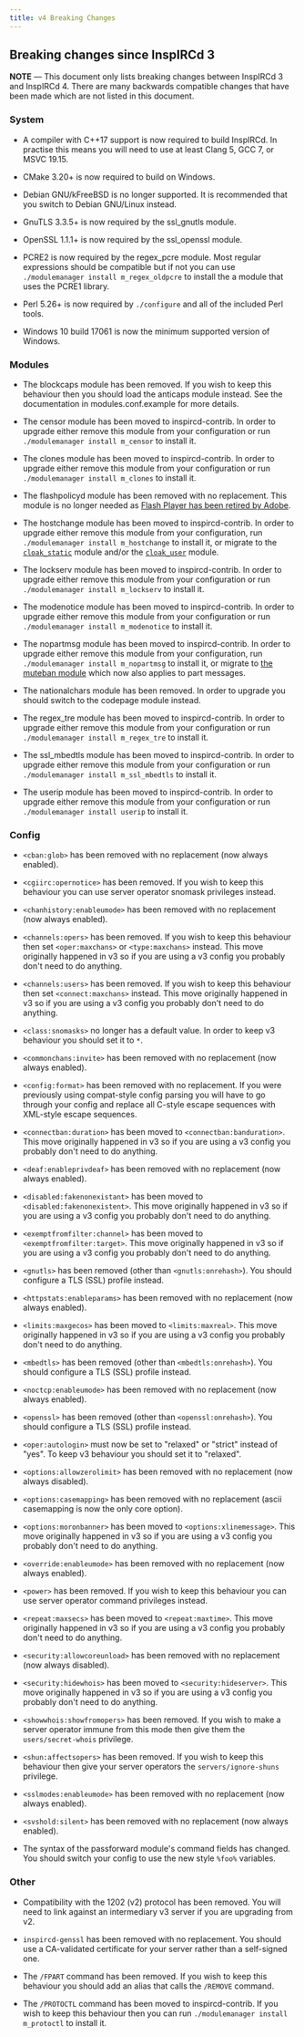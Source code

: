 ```yaml
---
title: v4 Breaking Changes
---
```


## Breaking changes since InspIRCd 3

**NOTE** &mdash; This document only lists breaking changes between InspIRCd 3 and InspIRCd 4. There are many backwards compatible changes that have been made which are not listed in this document.

### System

- A compiler with C++17 support is now required to build InspIRCd. In practise this means you will need to use at least Clang 5, GCC 7, or MSVC 19.15.

- CMake 3.20+ is now required to build on Windows.

- Debian GNU/kFreeBSD is no longer supported. It is recommended that you switch to Debian GNU/Linux instead.

- GnuTLS 3.3.5+ is now required by the ssl_gnutls module.

- OpenSSL 1.1.1+ is now required by the ssl_openssl module.

- PCRE2 is now required by the regex_pcre module. Most regular expressions should be compatible but if not you can use `./modulemanager install m_regex_oldpcre` to install the a module that uses the PCRE1 library.

- Perl 5.26+ is now required by `./configure` and all of the included Perl tools.

- Windows 10 build 17061 is now the minimum supported version of Windows.

### Modules

- The blockcaps module has been removed. If you wish to keep this behaviour then you should load the anticaps module instead. See the documentation in modules.conf.example for more details.

- The censor module has been moved to inspircd-contrib. In order to upgrade either remove this module from your configuration or run `./modulemanager install m_censor` to install it.

- The clones module has been moved to inspircd-contrib. In order to upgrade either remove this module from your configuration or run `./modulemanager install m_clones` to install it.

- The flashpolicyd module has been removed with no replacement. This module is no longer needed as [Flash Player has been retired by Adobe](https://web.archive.org/web/20170801000737/https://blogs.adobe.com/conversations/2017/07/adobe-flash-update.html).

- The hostchange module has been moved to inspircd-contrib. In order to upgrade either remove this module from your configuration, run `./modulemanager install m_hostchange` to install it, or migrate to the [`cloak_static`](/4/modules/cloak_static) module and/or the [`cloak_user`](/4/modules/cloak_user) module.

- The lockserv module has been moved to inspircd-contrib. In order to upgrade either remove this module from your configuration or run `./modulemanager install m_lockserv` to install it.

- The modenotice module has been moved to inspircd-contrib. In order to upgrade either remove this module from your configuration or run `./modulemanager install m_modenotice` to install it.

- The nopartmsg module has been moved to inspircd-contrib. In order to upgrade either remove this module from your configuration, run `./modulemanager install m_nopartmsg` to install it, or migrate to [the muteban module](/4/modules/muteban) which now also applies to part messages.

- The nationalchars module has been removed. In order to upgrade you should switch to the codepage module instead.

- The regex_tre module has been moved to inspircd-contrib. In order to upgrade either remove this module from your configuration or run `./modulemanager install m_regex_tre` to install it.

- The ssl_mbedtls module has been moved to inspircd-contrib. In order to upgrade either remove this module from your configuration or run `./modulemanager install m_ssl_mbedtls` to install it.

- The userip module has been moved to inspircd-contrib. In order to upgrade either remove this module from your configuration or run `./modulemanager install userip` to install it.

### Config

- `<cban:glob>` has been removed with no replacement (now always enabled).

- `<cgiirc:opernotice>` has been removed. If you wish to keep this behaviour you can use server operator snomask privileges instead.

- `<chanhistory:enableumode>` has been removed with no replacement (now always enabled).

- `<channels:opers>` has been removed. If you wish to keep this behaviour then set `<oper:maxchans>` or `<type:maxchans>` instead. This move originally happened in v3 so if you are using a v3 config you probably don't need to do anything.

- `<channels:users>` has been removed. If you wish to keep this behaviour then set `<connect:maxchans>` instead. This move originally happened in v3 so if you are using a v3 config you probably don't need to do anything.

- `<class:snomasks>` no longer has a default value. In order to keep v3 behaviour you should set it to `*`.

- `<commonchans:invite>` has been removed with no replacement (now always enabled).

- `<config:format>` has been removed with no replacement. If you were previously using compat-style config parsing you will have to go through your config and replace all C-style escape sequences with XML-style escape sequences.

- `<connectban:duration>` has been moved to `<connectban:banduration>`. This move originally happened in v3 so if you are using a v3 config you probably don't need to do anything.

- `<deaf:enableprivdeaf>` has been removed with no replacement (now always enabled).

- `<disabled:fakenonexistant>` has been moved to `<disabled:fakenonexistent>`. This move originally happened in v3 so if you are using a v3 config you probably don't need to do anything.

- `<exemptfromfilter:channel>` has been moved to `<exemptfromfilter:target>`. This move originally happened in v3 so if you are using a v3 config you probably don't need to do anything.

- `<gnutls>` has been removed (other than `<gnutls:onrehash>`). You should configure a TLS (SSL) profile instead.

- `<httpstats:enableparams>` has been removed with no replacement (now always enabled).

- `<limits:maxgecos>` has been moved to `<limits:maxreal>`. This move originally happened in v3 so if you are using a v3 config you probably don't need to do anything.

- `<mbedtls>` has been removed (other than `<mbedtls:onrehash>`). You should configure a TLS (SSL) profile instead.

- `<noctcp:enableumode>` has been removed with no replacement (now always enabled).

- `<openssl>` has been removed (other than `<openssl:onrehash>`). You should configure a TLS (SSL) profile instead.

- `<oper:autologin>` must now be set to "relaxed" or "strict" instead of "yes". To keep v3 behaviour you should set it to "relaxed".

- `<options:allowzerolimit>` has been removed with no replacement (now always disabled).

- `<options:casemapping>` has been removed with no replacement (ascii casemapping is now the only core option).

- `<options:moronbanner>` has been moved to `<options:xlinemessage>`. This move originally happened in v3 so if you are using a v3 config you probably don't need to do anything.

- `<override:enableumode>` has been removed with no replacement (now always enabled).

- `<power>` has been removed. If you wish to keep this behaviour you can use server operator command privileges instead.

- `<repeat:maxsecs>` has been moved to `<repeat:maxtime>`. This move originally happened in v3 so if you are using a v3 config you probably don't need to do anything.

- `<security:allowcoreunload>` has been removed with no replacement (now always disabled).

- `<security:hidewhois>` has been moved to `<security:hideserver>`. This move originally happened in v3 so if you are using a v3 config you probably don't need to do anything.

- `<showwhois:showfromopers>` has been removed. If you wish to make a server operator immune from this mode then give them the `users/secret-whois` privilege.

- `<shun:affectsopers>` has been removed. If you wish to keep this behaviour then give your server operators the `servers/ignore-shuns` privilege.

- `<sslmodes:enableumode>` has been removed with no replacement (now always enabled).

- `<svshold:silent>` has been removed with no replacement (now always enabled).

- The syntax of the passforward module's command fields has changed. You should switch your config to use the new style `%foo%` variables.

### Other

- Compatibility with the 1202 (v2) protocol has been removed. You will need to link against an intermediary v3 server if you are upgrading from v2.

- `inspircd-genssl` has been removed with no replacement. You should use a CA-validated certificate for your server rather than a self-signed one.

- The `/FPART` command has been removed. If you wish to keep this behaviour you should add an alias that calls the `/REMOVE` command.

- The `/PROTOCTL` command has been moved to inspircd-contrib. If you wish to keep this behaviour then you can run `./modulemanager install m_protoctl` to install it.
